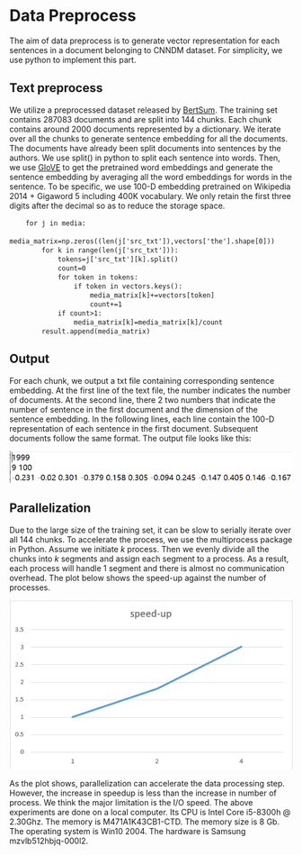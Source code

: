 # Data Preprocess
The aim of data preprocess is to generate vector representation for each sentences in a document belonging to CNNDM dataset. For simplicity, we use python to implement this part.

## Text preprocess
We utilize a preprocessed dataset released by [BertSum](https://github.com/nlpyang/PreSumm). The training set contains 287083 documents and are split into 144 chunks. Each chunk contains around 2000 documents represented by a dictionary. We iterate over all the chunks to generate sentence embedding for all the documents. The documents have already been split documents into sentences by the authors. We use split() in python to split each sentence into words. Then, we use [GloVE](https://github.com/stanfordnlp/GloVe) to get the pretrained word embeddings and generate the sentence embedding by averaging all the word embeddings for words in the sentence. To be specific, we use 100-D embedding pretrained on Wikipedia 2014 + Gigaword 5 including 400K vocabulary. We only retain the first three digits after the decimal so as to reduce the storage space.

        for j in media:
            media_matrix=np.zeros((len(j['src_txt']),vectors['the'].shape[0]))
            for k in range(len(j['src_txt'])):
                tokens=j['src_txt'][k].split()
                count=0
                for token in tokens:
                    if token in vectors.keys():
                        media_matrix[k]+=vectors[token]
                        count+=1
                if count>1:
                    media_matrix[k]=media_matrix[k]/count
            result.append(media_matrix)

## Output
For each chunk, we output a txt file containing corresponding sentence embedding. At the first line of the text file, the number indicates the number of documents. At the second line, there 2 two numbers that indicate the number of sentence in the first document and the dimension of the sentence embedding. In the following lines, each line contain the 100-D representation of each sentence in the first document. Subsequent documents follow the same format. The output file looks like this:

![OutputPlot](https://github.com/boleary134h/CS205-final-project/blob/main/Website/PlotResults/txt.PNG)

## Parallelization
Due to the large size of the training set, it can be slow to serially iterate over all 144 chunks. To accelerate the process, we use the multiprocess package in Python. Assume we initiate *k* process. Then we evenly divide all the chunks into *k* segments and assign each segment to a process. As a result, each process will handle 1 segment and there is almost no communication overhead. The plot below shows the speed-up against the number of processes.

![OutputPlot](https://github.com/boleary134h/CS205-final-project/blob/main/Website/PlotResults/process_speedup.PNG)

As the plot shows, parallelization can accelerate the data processing step. However, the increase in speedup is less than the increase in number of process. We think the major limitation is the I/O speed. The above experiments are done on a local computer. Its CPU is Intel Core i5-8300h @ 2.30Ghz. The memory is M471A1K43CB1-CTD. The memory size is 8 Gb. The operating system is Win10 2004. The hardware is Samsung mzvlb512hbjq-000l2. 
